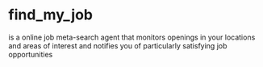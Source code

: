 # find_my_job
is a online job meta-search agent that monitors openings in your locations and
areas of interest and notifies you of particularly satisfying job
opportunities
